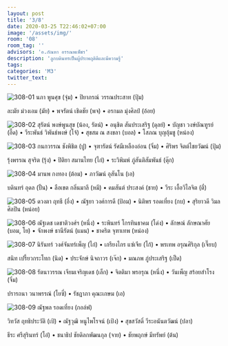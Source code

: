 ```yaml
---
layout: post
title: '3/8'
date: 2020-03-25 T22:46:02+07:00
image: '/assets/img/'
room: '08'
room_tag: ''
advisors: 'อ.กัณหา อรรณพเพ็ชร'
description: 'ลูกบดินทรเป็นผู้ประพฤติดีและมีความรู้'
tags:
categories: 'M3'
twitter_text:
---
```

![308-01](https://res.cloudinary.com/dbruw74ms/image/upload/r_8,c_fit,w_760/v1585151070/308-01_ejfvvt.png)
นภา พูนศุข (จุ๋ม) • ปิยาภรณ์ วรรณประสาท (ปุ้ม)

ละมัย ม่วงเอม (มัย) • พจรัตน์ เชิดชัย (พจ) • อรกมล มุ่งศิลป์ (อ้อย)

![308-02](https://res.cloudinary.com/dbruw74ms/image/upload/r_8,c_fit,w_760/v1585151071/308-02_btvdxe.png)
สุรัตน์ พงษ์พูนสุข (น้อง, รัตน์) • อนุชิต สันประเสริฐ (ดุลย์) • บัญชา วงษ์บัณฑูรย์ (อี๊ด) • วีระพันธ์ วิพันธ์พงษ์ (โจ้) • สุขสม ณ สงขลา (บอล) • โสภณ บุญอุ้มชู (หน่อง)

![308-03](https://res.cloudinary.com/dbruw74ms/image/upload/r_8,c_fit,w_760/v1585151072/308-03_h7xosa.png)
กนกวรรณ ชังพิชิต (ปู) • จุฑารัตน์ รัศมีเหลืองอ่อน (จิ๋ม) • ศิริพร จิตต์ไชยวัฒน์ (ปุ้ม)

รุ้งพรรณ สุจริต (รุ้ง) • ปิติยา สมานไทย (ไก่) • ระวิพิมพ์ ภู่สันติสัมพันธ์ (ตุ๊ก)

![308-04](https://res.cloudinary.com/dbruw74ms/image/upload/r_8,c_fit,w_760/v1585151072/308-04_vm4ny0.png)
มานพ กงทอง (ต้อม) • ภาวัฒน์ อุสันโน (เอ)

บดินทร์ อุดล (ปั้น) • ลือเขต กลิ่นมาลี (หมี) • คมสันต์ ประสงค์ (ชาย) • วีระ เอื้อวิไลจิต (ตี๋)

![308-05](https://res.cloudinary.com/dbruw74ms/image/upload/r_8,c_fit,w_760/v1585151070/308-05_shyr09.png)
ดวงตา ฤทธี (อึ่ง) • ณัฐยา วงศ์การดี (ป้อม) • นิติพร รอดเที่ยง (กบ) • สุริยาวดี วิมลศิลปิน (หน่อย)

![308-06](https://res.cloudinary.com/dbruw74ms/image/upload/r_8,c_fit,w_760/v1585151069/308-06_juet1o.png)
ณัฐเดช เดชาติวงศ์ฯ (หนึ่ง) • ระพินทร์ โกรทินธาคม (โด่ง) • ลักษณ์ ลักษณาศัย (บอม, โย) • จักพงษ์ ธานีรัตน์ (แมน) • ชาคริต จุฑาเทพ (หน่อง)

![308-07](https://res.cloudinary.com/dbruw74ms/image/upload/r_8,c_fit,w_760/v1585151070/308-07_v98u9r.png)
นิรันทร์ วงศ์จันทร์เพ็ญ (ไก่) • เกรียงไกร แซ่เจีย (โก้) • พรเทพ อรุณศิริกุล (เจี๊ยบ)

สนิท เปรี้ยวกระโทก (นิด) • ประจักษ์ นิจถาวร (เจ๊ก) • มณภพ ภู่ประเสริฐ (เป็ด)

![308-08](https://res.cloudinary.com/dbruw74ms/image/upload/r_8,c_fit,w_760/v1585151073/308-08_cioew5.png)
รัตนาวรรณ เจียมเจริญเดช (เล็ก) • จิตติมา พรอรุณ (หนึ่ง) • วันเพ็ญ สร้อยสำโรง (จิ๋ม)

ปรารถนา วนาพรรณ์ (โยซี่) • รัชฎาภา คุณะเกษม (เอ)

![308-09](https://res.cloudinary.com/dbruw74ms/image/upload/r_8,c_fit,w_760/v1585151074/308-09_htvifz.png)
ณัฐพล รอดเที่ยง (กอล์ฟ)

วิทวัส ฤทธิประวัติ (เป้) • ณัฐวุฒิ หนูไพโรจน์ (เป้ง) • สุขสวัสดิ์ วีระอนันตวัฒน์ (ปลา)

ธีระ ศรีสุรินทร์ (โอ๋) • ชนาธิป ชัยดิลกพัฒนกุล (จาย) • ชัยพฤกษ์ มีทรัพย์ (ต้น)
